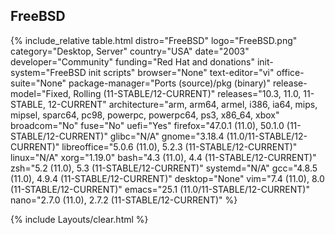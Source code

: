 ## FreeBSD
{% include_relative table.html distro="FreeBSD" logo="FreeBSD.png" category="Desktop, Server" country="USA" date="2003" developer="Community" funding="Red Hat and donations" init-system="FreeBSD init scripts" browser="None" text-editor="vi" office-suite="None" package-manager="Ports (source)/pkg (binary)" release-model="Fixed, Rolling (11-STABLE/12-CURRENT)" releases="10.3, 11.0, 11-STABLE, 12-CURRENT" architecture="arm, arm64, armel, i386, ia64, mips, mipsel, sparc64, pc98, powerpc, powerpc64, ps3, x86_64, xbox" broadcom="No" fuse="No" uefi="Yes" firefox="47.0.1 (11.0), 50.1.0 (11-STABLE/12-CURRENT)" glibc="N/A" gnome="3.18.4 (11.0/11-STABLE/12-CURRENT)" libreoffice="5.0.6 (11.0), 5.2.3 (11-STABLE/12-CURRENT)" linux="N/A" xorg="1.19.0" bash="4.3 (11.0), 4.4 (11-STABLE/12-CURRENT)" zsh="5.2 (11.0), 5.3 (11-STABLE/12-CURRENT)" systemd="N/A" gcc="4.8.5 (11.0), 4.9.4 (11-STABLE/12-CURRENT)" desktop="None" vim="7.4 (11.0), 8.0 (11-STABLE/12-CURRENT)" emacs="25.1 (11.0/11-STABLE/12-CURRENT)" nano="2.7.0 (11.0), 2.7.2 (11-STABLE/12-CURRENT)" %}

{% include Layouts/clear.html %}
